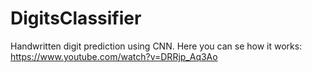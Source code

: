 # DigitsClassifier
Handwritten digit prediction using CNN.
Here you can se how it works: https://www.youtube.com/watch?v=DRRjp_Aq3Ao
